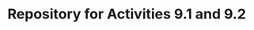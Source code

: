 # Repository for Activities 9.1 and 9.2

<a href="https://github.com/Kishan014/PCDE-Activity-9.1">
<a href="https://github.com/Kishan014/PCDE-Activity-9.1">  
